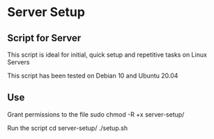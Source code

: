 # Server Setup
## Script for Server
This script is ideal for initial, quick setup and repetitive tasks on Linux Servers

This script has been tested on Debian 10 and Ubuntu 20.04

## Use
Grant permissions to the file
    sudo chmod -R +x server-setup/
    
Run the script
    cd server-setup/
    ./setup.sh

